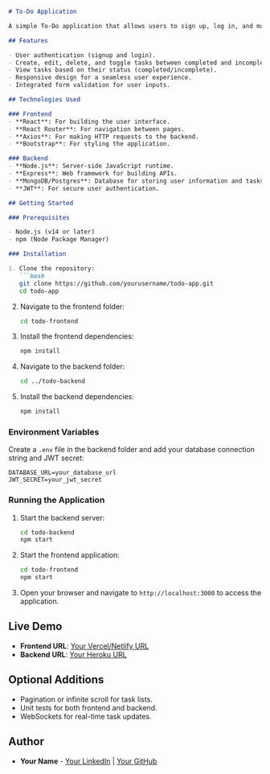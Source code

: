 ```markdown
# To-Do Application

A simple To-Do application that allows users to sign up, log in, and manage tasks efficiently. Users can create, edit, delete, and mark tasks as complete or incomplete, with a clean and responsive user interface built using React.

## Features

- User authentication (signup and login).
- Create, edit, delete, and toggle tasks between completed and incomplete.
- View tasks based on their status (completed/incomplete).
- Responsive design for a seamless user experience.
- Integrated form validation for user inputs.

## Technologies Used

### Frontend
- **React**: For building the user interface.
- **React Router**: For navigation between pages.
- **Axios**: For making HTTP requests to the backend.
- **Bootstrap**: For styling the application.

### Backend
- **Node.js**: Server-side JavaScript runtime.
- **Express**: Web framework for building APIs.
- **MongoDB/Postgres**: Database for storing user information and tasks.
- **JWT**: For secure user authentication.

## Getting Started

### Prerequisites

- Node.js (v14 or later)
- npm (Node Package Manager)

### Installation

1. Clone the repository:
   ```bash
   git clone https://github.com/yourusername/todo-app.git
   cd todo-app
   ```

2. Navigate to the frontend folder:
   ```bash
   cd todo-frontend
   ```

3. Install the frontend dependencies:
   ```bash
   npm install
   ```

4. Navigate to the backend folder:
   ```bash
   cd ../todo-backend
   ```

5. Install the backend dependencies:
   ```bash
   npm install
   ```

### Environment Variables

Create a `.env` file in the backend folder and add your database connection string and JWT secret:
```
DATABASE_URL=your_database_url
JWT_SECRET=your_jwt_secret
```

### Running the Application

1. Start the backend server:
   ```bash
   cd todo-backend
   npm start
   ```

2. Start the frontend application:
   ```bash
   cd todo-frontend
   npm start
   ```

3. Open your browser and navigate to `http://localhost:3000` to access the application.

## Live Demo

- **Frontend URL**: [Your Vercel/Netlify URL](https://your-frontend-url)
- **Backend URL**: [Your Heroku URL](https://your-backend-url)

## Optional Additions

- Pagination or infinite scroll for task lists.
- Unit tests for both frontend and backend.
- WebSockets for real-time task updates.

## Author

- **Your Name** - [Your LinkedIn]([https://www.linkedin.com/in/your-profile](https://www.linkedin.com/in/abhijaysrivastava25/)) | [Your GitHub](https://github.com/Abhi1905)


